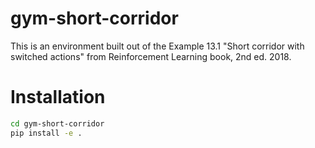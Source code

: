 # gym-short-corridor

This is an environment built out of the Example 13.1 "Short corridor with switched actions" from Reinforcement Learning book, 2nd ed. 2018.

# Installation

```bash
cd gym-short-corridor
pip install -e .
```
